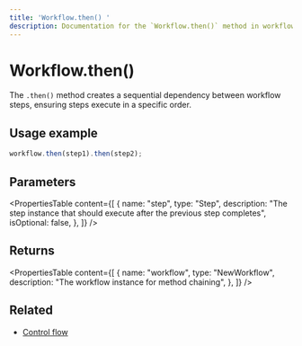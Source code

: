 ```yaml
---
title: 'Workflow.then() '
description: Documentation for the `Workflow.then()` method in workflows, which creates sequential dependencies between steps.
---
```


# Workflow.then()

The `.then()` method creates a sequential dependency between workflow steps, ensuring steps execute in a specific order.

## Usage example

```typescript copy
workflow.then(step1).then(step2);
```

## Parameters

<PropertiesTable
content={[
{
name: "step",
type: "Step",
description:
"The step instance that should execute after the previous step completes",
isOptional: false,
},
]}
/>

## Returns

<PropertiesTable
content={[
{
name: "workflow",
type: "NewWorkflow",
description: "The workflow instance for method chaining",
},
]}
/>

## Related

- [Control flow](/docs/workflows/control-flow)
